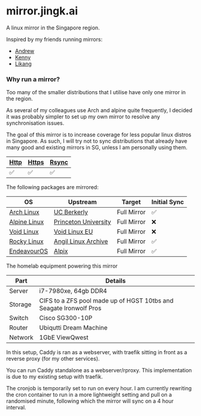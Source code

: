 # mirror.jingk.ai

A linux mirror in the Singapore region.

Inspired by my friends running mirrors:
- [Andrew](https://mirror.0x.sg) 
- [Kenny](https://mirror.aktkn.sg) 
- [Likang](https://mirror.kst.asia/)


### Why run a mirror?

Too many of the smaller distributions that I utilise have only one mirror in the region. 

As several of my colleagues use Arch and alpine quite frequently, I decided it was probably simpler to set up my own mirror to resolve any synchronisation issues.

The goal of this mirror is to increase coverage for less popular linux distros in Singapore. As such, I will try not to sync distributions that already have many good and existing mirrors in SG, unless I am personally using them.

| [Http](http://mirror.jingk.ai)  | [Https](https://mirror.jingk.ai) | [Rsync](rsync://mirror.jingk.ai) |
| ------------- | ------------- | ------------- | 
| :white_check_mark:	 | :white_check_mark:	 | :white_check_mark: | 

The following packages are mirrored:

| OS  | Upstream |  Target  |   Initial Sync  | 
| ------------- | ------------- |  ------------- |  ------------- | 
| [Arch Linux](https://archlinux.org) | [UC Berkerly](https://archlinux.org/mirrors/ocf.berkeley.edu/) |  Full Mirror | :white_check_mark: |
| [Alpine Linux](https://alpinelinux.org) | [Princeton University](https://mirror.math.princeton.edu/pub/alpinelinux/) |  Full Mirror | :x:  | 
| [Void Linux](https://voidlinux.org) | [Void Linux EU](https://alpha.de.repo.voidlinux.org/) |  Full Mirror | :x:  | 
| [Rocky Linux](https://rockylinux.org) | [Angil Linux Archive](https://mirror.anigil.com/rocky/) | Full Mirror | :white_check_mark:  | 
| [EndeavourOS](https://endeavouros.com) | [Alpix](https://mirror.alpix.eu/endeavouros/) | Full Mirror | :white_check_mark:  | 

The homelab equipment powering this mirror

| Part  | Details | 
| ------------- | ------------- | 
| Server | i7-7980xe, 64gb DDR4 | 
| Storage | CIFS to a ZFS pool made up of HGST 10tbs and Seagate Ironwolf Pros | 
| Switch | Cisco SG300-10P | 
| Router | Ubiqutti Dream Machine | 
| Network | 1GbE ViewQwest | 

In this setup, Caddy is ran as a webserver, with traefik sitting in front as a reverse proxy (for my other services).

You can run Caddy standalone as a webserver/rproxy. This implementation is due to my existing setup with traefik.

The cronjob is temporarily set to run on every hour. I am currently rewriting the cron container to run in a more lightweight setting and pull on a randomised minute, following which the mirror will sync on a 4 hour interval.